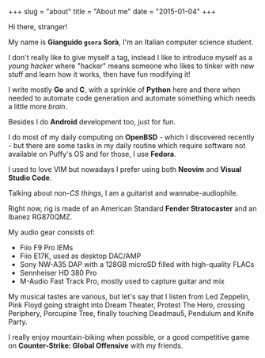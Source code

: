 +++
slug = "about"
title = "About me"
date = "2015-01-04"
+++

Hi there, stranger!

My name is **Gianguido `gsora` Sorà**, I'm an Italian computer science student.

I don't really like to give myself a tag, instead I like to introduce myself as a *young hacker* where "hacker" means someone who likes to tinker with new stuff and learn how it works, then have fun modifying it!

I write mostly **Go** and **C**, with a sprinkle of **Python** here and there when needed to automate code generation and automate something which needs a little more *brain*.

Besides I do **Android** development too, just for fun.

I do most of my daily computing on **OpenBSD** - which I discovered recently - but there are some tasks in my daily routine which require software not available on Puffy's OS and for those, I use **Fedora**.

I used to love VIM but nowadays I prefer using both **Neovim** and **Visual Studio Code**.

Talking about non-*CS things*, I am a guitarist and wannabe-audiophile.

Right now, rig is made of an American Standard **Fender Stratocaster** and an Ibanez RG870QMZ.

My audio gear consists of:
 - Fiio F9 Pro IEMs
 - Fiio E17K, used as desktop DAC/AMP
 - Sony NW-A35 DAP with a 128GB microSD filled with high-quality FLACs
 - Sennheiser HD 380 Pro
 - M-Audio Fast Track Pro, mostly used to capture guitar and mix

My musical tastes are various, but let's say that I listen from Led Zeppelin, Pink Floyd going straight into Dream Theater, Protest The Hero, crossing Periphery, Porcupine Tree, finally touching Deadmau5, Pendulum and Knife Party.

I really enjoy mountain-biking when possible, or a good competitive game on **Counter-Strike: Global Offensive** with my friends.
